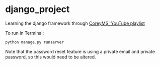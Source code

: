 # django_project
 Learning the django framework through [CoreyMS' YouTube playlist](https://www.youtube.com/playlist?list=PL-osiE80TeTtoQCKZ03TU5fNfx2UY6U4p)

To run in Terminal:
```
python manage.py runserver
```

Note that the password reset feature is using a private email and private password, so this would need to be altered.